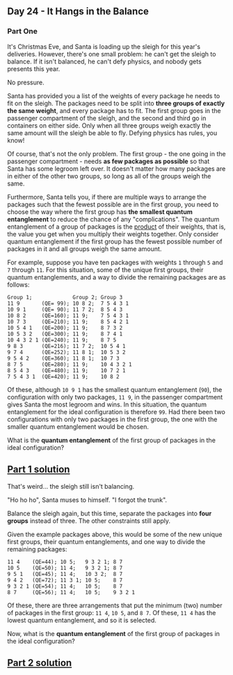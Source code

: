 ## Day 24 - It Hangs in the Balance

### Part One

It's Christmas Eve, and Santa is loading up the sleigh for this year's deliveries. However, there's
one small problem: he can't get the sleigh to balance. If it isn't balanced, he can't defy physics,
and nobody gets presents this year.

No pressure.

Santa has provided you a list of the weights of every package he needs to fit on the sleigh.
The packages need to be split into **three groups of exactly the same weight**, and every package
has to fit. The first group goes in the passenger compartment of the sleigh, and the second
and third go in containers on either side. Only when all three groups weigh exactly
the same amount will the sleigh be able to fly. Defying physics has rules, you know!

Of course, that's not the only problem. The first group - the one going in the passenger
compartment - needs **as few packages as possible** so that Santa has some legroom left over.
It doesn't matter how many packages are in either of the other two groups, so long as all of
the groups weigh the same.

Furthermore, Santa tells you, if there are multiple ways to arrange the packages such that
the fewest possible are in the first group, you need to choose the way where the first group has
**the smallest quantum entanglement** to reduce the chance of any "complications".
The quantum entanglement of a group of packages is the [product][2] of their weights, that is,
the value you get when you multiply their weights together. Only consider quantum entanglement if
the first group has the fewest possible number of packages in it and all groups weigh
the same amount.

For example, suppose you have ten packages with weights `1` through `5` and `7` through `11`.
For this situation, some of the unique first groups, their quantum entanglements,
and a way to divide the remaining packages are as follows:

```
Group 1;             Group 2; Group 3
11 9       (QE= 99); 10 8 2;  7 5 4 3 1
10 9 1     (QE= 90); 11 7 2;  8 5 4 3
10 8 2     (QE=160); 11 9;    7 5 4 3 1
10 7 3     (QE=210); 11 9;    8 5 4 2 1
10 5 4 1   (QE=200); 11 9;    8 7 3 2
10 5 3 2   (QE=300); 11 9;    8 7 4 1
10 4 3 2 1 (QE=240); 11 9;    8 7 5
9 8 3      (QE=216); 11 7 2;  10 5 4 1
9 7 4      (QE=252); 11 8 1;  10 5 3 2
9 5 4 2    (QE=360); 11 8 1;  10 7 3
8 7 5      (QE=280); 11 9;    10 4 3 2 1
8 5 4 3    (QE=480); 11 9;    10 7 2 1
7 5 4 3 1  (QE=420); 11 9;    10 8 2
```

Of these, although `10 9 1` has the smallest quantum entanglement (`90`), the configuration with
only two packages, `11 9`, in the passenger compartment gives Santa the most legroom and wins.
In this situation, the quantum entanglement for the ideal configuration is therefore `99`.
Had there been two configurations with only two packages in the first group, the one with
the smaller quantum entanglement would be chosen.

What is the **quantum entanglement** of the first group of packages in the ideal configuration?

[Part 1 solution][1]
--------------------

That's weird... the sleigh still isn't balancing.

"Ho ho ho", Santa muses to himself. "I forgot the trunk".

Balance the sleigh again, but this time, separate the packages into **four groups** instead
of three. The other constraints still apply.

Given the example packages above, this would be some of the new unique first groups, their
quantum entanglements, and one way to divide the remaining packages:

```
11 4    (QE=44); 10 5;   9 3 2 1; 8 7
10 5    (QE=50); 11 4;   9 3 2 1; 8 7
9 5 1   (QE=45); 11 4;   10 3 2;  8 7
9 4 2   (QE=72); 11 3 1; 10 5;    8 7
9 3 2 1 (QE=54); 11 4;   10 5;    8 7
8 7     (QE=56); 11 4;   10 5;    9 3 2 1
```

Of these, there are three arrangements that put the minimum (two) number of packages in
the first group: `11 4`, `10 5`, and `8 7`. Of these, `11 4` has the lowest quantum entanglement,
and so it is selected.

Now, what is the **quantum entanglement** of the first group of packages in the ideal configuration?

[Part 2 solution][2]
--------------------


[1]: part_1_part_2.py
[2]: https://en.wikipedia.org/wiki/Product_%28mathematics%29
